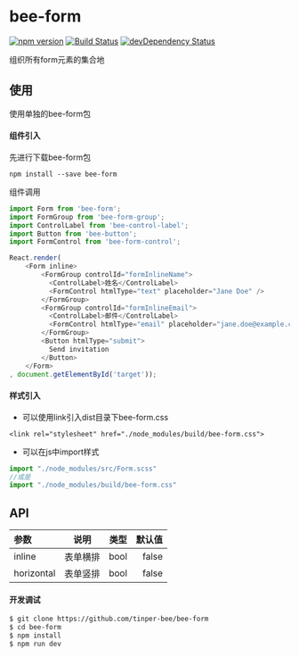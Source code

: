 # bee-form
[![npm version](https://img.shields.io/npm/v/bee-form.svg)](https://www.npmjs.com/package/bee-form)
[![Build Status](https://img.shields.io/travis/tinper-bee/generator-tinper-bee/master.svg)](https://travis-ci.org/tinper-bee/bee-form)
[![devDependency Status](https://img.shields.io/david/dev/tinper-bee/bee-form.svg)](https://david-dm.org/tinper-bee/bee-form#info=devDependencies)


组织所有form元素的集合地


## 使用
使用单独的bee-form包
#### 组件引入
先进行下载bee-form包

```
npm install --save bee-form
```
组件调用
```js
import Form from 'bee-form';
import FormGroup from 'bee-form-group';
import ControlLabel from 'bee-control-label';
import Button from 'bee-button';
import FormControl from 'bee-form-control';

React.render(
	<Form inline>
	    <FormGroup controlId="formInlineName">
	      <ControlLabel>姓名</ControlLabel>
	      <FormControl htmlType="text" placeholder="Jane Doe" />
	    </FormGroup>
	    <FormGroup controlId="formInlineEmail">
	      <ControlLabel>邮件</ControlLabel>
	      <FormControl htmlType="email" placeholder="jane.doe@example.com" />
	    </FormGroup>
	    <Button htmlType="submit">
	      Send invitation
	    </Button>
	</Form>	
, document.getElementById('target'));

```
#### 样式引入
- 可以使用link引入dist目录下bee-form.css
```
<link rel="stylesheet" href="./node_modules/build/bee-form.css">
```
- 可以在js中import样式
```js
import "./node_modules/src/Form.scss"
//或是
import "./node_modules/build/bee-form.css"
```



## API

|参数|说明|类型|默认值|
|:--|:---:|:--:|---:|
|inline|表单横排|bool|false|
|horizontal|表单竖排|bool|false|


#### 开发调试

```sh
$ git clone https://github.com/tinper-bee/bee-form
$ cd bee-form
$ npm install
$ npm run dev
```
